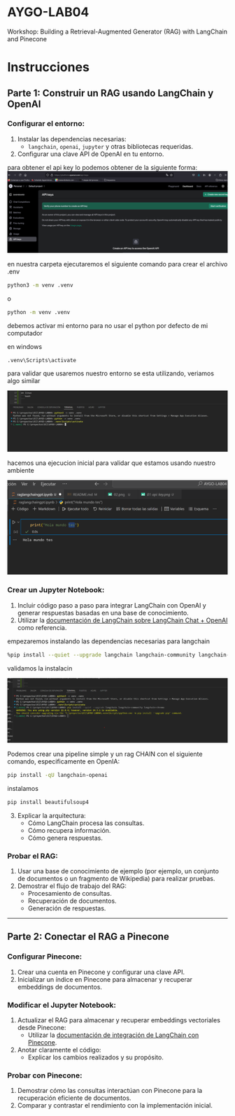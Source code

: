 # AYGO-LAB04
Workshop: Building a Retrieval-Augmented Generator (RAG) with LangChain and Pinecone


# Instrucciones

## Parte 1: Construir un RAG usando LangChain y OpenAI

### Configurar el entorno:
1. Instalar las dependencias necesarias: 
    - `langchain`, `openai`, `jupyter` y otras bibliotecas requeridas.
2. Configurar una clave API de OpenAI en tu entorno.

para obtener el api key lo podemos obtener de la siguiente forma:
![alt text](docs/imgs/01-api-key.png)

en nuestra carpeta ejecutaremos el siguiente comando para crear el archivo .env

```bash
python3 -m venv .venv
```
o 

```bash
python -m venv .venv
```

debemos activar mi entorno para no usar el python por defecto de mi computador

en windows
```bash
.venv\Scripts\activate
```

para validar que usaremos nuestro entorno se esta utilizando, veriamos algo similar

![alt text](docs/imgs/02.png)

hacemos una ejecucion inicial para validar que estamos usando nuestro ambiente

![alt text](docs/imgs/03.png)

### Crear un Jupyter Notebook:
1. Incluir código paso a paso para integrar LangChain con OpenAI y generar respuestas basadas en una base de conocimiento.
2. Utilizar la [documentación de LangChain sobre LangChain Chat + OpenAI](https://python.langchain.com/) como referencia.

empezaremos instalando las dependencias necesarias para langchain 
```bash
%pip install --quiet --upgrade langchain langchain-community langchain-chroma
```

validamos la instalacin

![alt text](docs/imgs/04.png)

Podemos crear una pipeline simple y un rag CHAIN con el siguiente comando, especificamente en OpenIA:

```bash
pip install -qU langchain-openai
```

instalamos

```bash
pip install beautifulsoup4
```


3. Explicar la arquitectura:
    - Cómo LangChain procesa las consultas.
    - Cómo recupera información.
    - Cómo genera respuestas.

### Probar el RAG:
1. Usar una base de conocimiento de ejemplo (por ejemplo, un conjunto de documentos o un fragmento de Wikipedia) para realizar pruebas.
2. Demostrar el flujo de trabajo del RAG:
    - Procesamiento de consultas.
    - Recuperación de documentos.
    - Generación de respuestas.

---

## Parte 2: Conectar el RAG a Pinecone

### Configurar Pinecone:
1. Crear una cuenta en Pinecone y configurar una clave API.
2. Inicializar un índice en Pinecone para almacenar y recuperar embeddings de documentos.

### Modificar el Jupyter Notebook:
1. Actualizar el RAG para almacenar y recuperar embeddings vectoriales desde Pinecone:
    - Utilizar la [documentación de integración de LangChain con Pinecone](https://python.langchain.com/docs/integrations/vectorstores/pinecone/).
2. Anotar claramente el código:
    - Explicar los cambios realizados y su propósito.

### Probar con Pinecone:
1. Demostrar cómo las consultas interactúan con Pinecone para la recuperación eficiente de documentos.
2. Comparar y contrastar el rendimiento con la implementación inicial.
```
